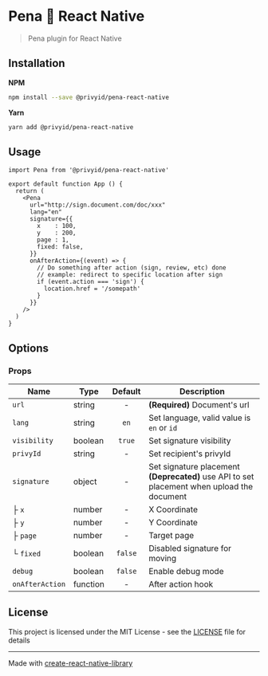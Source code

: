 # Pena 🖤 React Native

> Pena plugin for React Native

## Installation

**NPM**

```bash
npm install --save @privyid/pena-react-native
```

**Yarn**
```bash
yarn add @privyid/pena-react-native
```

## Usage

```tsx
import Pena from '@privyid/pena-react-native'

export default function App () {
  return (
    <Pena
      url="http://sign.document.com/doc/xxx"
      lang="en"
      signature={{
        x    : 100,
        y    : 200,
        page : 1,
        fixed: false,
      }}
      onAfterAction={(event) => {
        // Do something after action (sign, review, etc) done
        // example: redirect to specific location after sign
        if (event.action === 'sign') {
          location.href = '/somepath'
        }
      }}
    />
  )
}
```

## Options

### Props

| Name            | Type     | Default | Description                                                                                                  |
|-----------------|----------|:-------:|--------------------------------------------------------------------------------------------------------------|
| `url`           | string   |    -    | **(Required)** Document's url                                                                                |
| `lang`          | string   |  `en`   | Set language, valid value is `en` or `id`                                                                    |
| `visibility`    | boolean  | `true`  | Set signature visibility                                                                                     |
| `privyId`       | string   |    -    | Set recipient's privyId                                                                                      |
| `signature`     | object   |    -    | Set signature placement<br/> <strong>(Deprecated)</strong> use API to set placement when upload the document |
| ├ `x`           | number   |    -    | X Coordinate                                                                                                 |
| ├ `y`           | number   |    -    | Y Coordinate                                                                                                 |
| ├ `page`        | number   |    -    | Target page                                                                                                  |
| └ `fixed`       | boolean  | `false` | Disabled signature for moving                                                                                |
| `debug`         | boolean  | `false` | Enable debug mode                                                                                            |
| `onAfterAction` | function |    -    | After action hook                                                                                            |


## License

This project is licensed under the MIT License - see the [LICENSE](/LICENSE) file for details

---

Made with [create-react-native-library](https://github.com/callstack/react-native-builder-bob)
